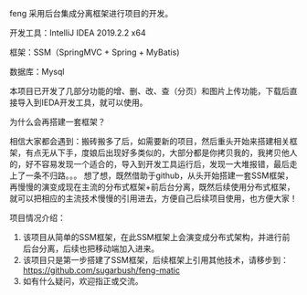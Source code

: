 feng
采用后台集成分离框架进行项目的开发。

开发工具：IntelliJ IDEA 2019.2.2 x64

框架：SSM（SpringMVC + Spring + MyBatis)

数据库：Mysql


本项目已开发了几部分功能的增、删、改、查（分页）和图片上传功能，下载后直接导入到IEDA开发工具，就可以使用。

为什么会再搭建一套框架？

相信大家都会遇到：搬砖搬多了后，如需要新的项目，然后重头开始来搭建相关框架，有点无从下手，度娘后出现好多类似的，大部分都是你拷贝我的，我拷贝他人的，好不容易发现一个适合的，导入到开发工具运行后，发现一大堆报错，最后走上了一条不归路。。。 想了想，既然借助于github，从头开始搭建一套SSM框架，再慢慢的演变成现在主流的分布式框架+前后台分离，既然后续使用分布式框架，就可以把相应的主流技术慢慢的引用进去，方便自己后续项目使用，也方便大家！

项目情况介绍：
1. 该项目从简单的SSM框架，在此SSM框架上会演变成分布式架构，并进行前后台分离，后续也把移动端加入进来。
2. 该项目只是第一步搭建了SSM框架，后续框架上引用其他技术，请移步到：https://github.com/sugarbush/feng-matic
3. 如有什么疑问，欢迎指正或交流。 
